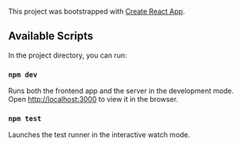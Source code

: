 This project was bootstrapped with
[Create React App](https://github.com/facebook/create-react-app).

## Available Scripts

In the project directory, you can run:

### `npm dev`

Runs both the frontend app and the server in the development
mode.<br> Open
[http://localhost:3000](http://localhost:3000) to view it in
the browser.

### `npm test`

Launches the test runner in the interactive watch mode.<br>
